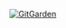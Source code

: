 [![GitGarden](https://gitgarden.marshallku.dev/?user_name=gaoooon)](https://github.com/marshallku/gitgarden)
